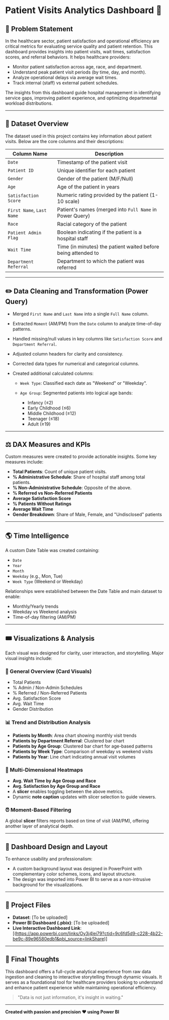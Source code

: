 
# Patient Visits Analytics Dashboard 🏥

## 🔗 Problem Statement

In the healthcare sector, patient satisfaction and operational efficiency are critical metrics for evaluating service quality and patient retention. This dashboard provides insights into patient visits, wait times, satisfaction scores, and referral behaviors. It helps healthcare providers:

* Monitor patient satisfaction across age, race, and department.
* Understand peak patient visit periods (by time, day, and month).
* Analyze operational delays via average wait times.
* Track internal (staff) vs external patient schedules.

The insights from this dashboard guide hospital management in identifying service gaps, improving patient experience, and optimizing departmental workload distributions.

---

## 📂 Dataset Overview

The dataset used in this project contains key information about patient visits. Below are the core columns and their descriptions:

| Column Name               | Description                                                   |
| ------------------------- | ------------------------------------------------------------- |
| `Date`                    | Timestamp of the patient visit                                |
| `Patient ID`              | Unique identifier for each patient                            |
| `Gender`                  | Gender of the patient (M/F/Null)                              |
| `Age`                     | Age of the patient in years                                   |
| `Satisfaction Score`      | Numeric rating provided by the patient (1-10 scale)           |
| `First Name`, `Last Name` | Patient's names (merged into `Full Name` in Power Query)      |
| `Race`                    | Racial category of the patient                                |
| `Patient Admin Flag`      | Boolean indicating if the patient is a hospital staff         |
| `Wait Time`               | Time (in minutes) the patient waited before being attended to |
| `Department Referral`     | Department to which the patient was referred                  |

---

## ✏️ Data Cleaning and Transformation (Power Query)

* Merged `First Name` and `Last Name` into a single `Full Name` column.
* Extracted `Moment` (AM/PM) from the `Date` column to analyze time-of-day patterns.
* Handled missing/null values in key columns like `Satisfaction Score` and `Department Referral`.
* Adjusted column headers for clarity and consistency.
* Corrected data types for numerical and categorical columns.
* Created additional calculated columns:

  * `Week Type`: Classified each date as "Weekend" or "Weekday".
  * `Age Group`: Segmented patients into logical age bands:

    * Infancy (≤2)
    * Early Childhood (≤6)
    * Middle Childhood (≤12)
    * Teenager (≤18)
    * Adult (≥19)

---

## ⚖️ DAX Measures and KPIs

Custom measures were created to provide actionable insights. Some key measures include:

* **Total Patients**: Count of unique patient visits.
* **% Administrative Schedule**: Share of hospital staff among total patients.
* **% Non-Administrative Schedule**: Opposite of the above.
* **% Referred vs Non-Referred Patients**
* **Average Satisfaction Score**
* **% Patients Without Ratings**
* **Average Wait Time**
* **Gender Breakdown**: Share of Male, Female, and "Undisclosed" patients

---

## 🌎 Time Intelligence

A custom Date Table was created containing:

* `Date`
* `Year`
* `Month`
* `Weekday` (e.g., Mon, Tue)
* `Week Type` (Weekend or Weekday)

Relationships were established between the Date Table and main dataset to enable:

* Monthly/Yearly trends
* Weekday vs Weekend analysis
* Time-of-day filtering (AM/PM)

---

## 🎟️ Visualizations & Analysis

Each visual was designed for clarity, user interaction, and storytelling. Major visual insights include:

### 📅 General Overview (Card Visuals)

* Total Patients
* % Admin / Non-Admin Schedules
* % Referred / Non-Referred Patients
* Avg. Satisfaction Score
* Avg. Wait Time
* Gender Distribution

### 📊 Trend and Distribution Analysis

* **Patients by Month**: Area chart showing monthly visit trends
* **Patients by Department Referral**: Clustered bar chart
* **Patients by Age Group**: Clustered bar chart for age-based patterns
* **Patients by Week Type**: Comparison of weekday vs weekend visits
* **Patients by Year**: Line chart indicating annual visit volumes

### 🔄 Multi-Dimensional Heatmaps

* **Avg. Wait Time by Age Group and Race**
* **Avg. Satisfaction by Age Group and Race**
* A **slicer** enables toggling between the above metrics.
* Dynamic **note caption** updates with slicer selection to guide viewers.

### ⏰ Moment-Based Filtering

A global **slicer** filters reports based on time of visit (AM/PM), offering another layer of analytical depth.

---

## 🎨 Dashboard Design and Layout

To enhance usability and professionalism:

* A custom background layout was designed in PowerPoint with complementary color schemes, icons, and layout structure.
* The design was imported into Power BI to serve as a non-intrusive background for the visualizations.

---

## 📂 Project Files

* **Dataset**: \[To be uploaded]
* **Power BI Dashboard (.pbix)**: \[To be uploaded]
* **Live Interactive Dashboard Link**: \[(https://app.powerbi.com/links/Oy3j4lei79?ctid=9c6fd5d9-c228-4b22-be9c-89e96580edb1&pbi_source=linkShare)]

---

## 🚀 Final Thoughts

This dashboard offers a full-cycle analytical experience from raw data ingestion and cleaning to interactive storytelling through dynamic visuals. It serves as a foundational tool for healthcare providers looking to understand and enhance patient experience while maintaining operational efficiency.

> "Data is not just information, it's insight in waiting."

---

**Created with passion and precision ❤️ using Power BI**
